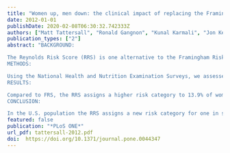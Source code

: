 ```yaml
---
title: "Women up, men down: the clinical impact of replacing the Framingham Risk Score with the Reynolds Risk Score in the United States population"
date: 2012-01-01
publishDate: 2020-02-08T06:30:32.742333Z
authors: ["Matt Tattersall", "Ronald Gangnon", "Kunal Karmali", "Jon Keevil"]
publication_types: ["2"]
abstract: "BACKGROUND:

The Reynolds Risk Score (RRS) is one alternative to the Framingham Risk Score (FRS) for cardiovascular risk assessment. The Adult Treatment Panel III (ATP III) integrated the FRS a decade ago, but with the anticipated release of ATP IV, it remains uncertain how and which risk models will be integrated into the recommendations. We sought to define the effects in the United States population of a transition from the FRS to the RRS for cardiovascular risk assessment.
METHODS:

Using the National Health and Nutrition Examination Surveys, we assessed FRS and RRS in 2,502 subjects representing approximately 53.6 Million (M) men (ages 50-79) and women (ages 45-79), without cardiovascular disease or diabetes. We calculated the proportion reclassified by RRS and the subset whose LDL-C goal achievement changed.
RESULTS:

Compared to FRS, the RRS assigns a higher risk category to 13.9% of women and 9.1% of men while assigning a lower risk to 35.7% of men and 2% of women. Overall, 4.7% of women and 1.1% of men fail to meet newly intensified LDL-C goals using the RRS. Conversely, 10.5% of men and 0.6% of women now meet LDL-C goal using RRS when they had not by FRS.
CONCLUSION:

In the U.S. population the RRS assigns a new risk category for one in six women and four of nine men. In general, women increase while men decrease risk. In conclusion, adopting the RRS for the 53.6 million eligible U.S. adults would result in intensification of clinical management in 1.6 M additional women and 2.10 M fewer men."
featured: false
publication: "*PLoS ONE*"
url_pdf: tattersall-2012.pdf
doi:  https://doi.org/10.1371/journal.pone.0044347
---
```


